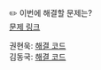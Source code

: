 ✏️ 이번에 해결할 문제는? <br>
[문제 링크](https://www.acmicpc.net/problem/2660)

권현욱: [해결 코드](https://github.com/woogie01/Algorithm-Hub/blob/main/%EB%B0%B1%EC%A4%80/Gold/2660.%E2%80%85%ED%9A%8C%EC%9E%A5%EB%BD%91%EA%B8%B0/%ED%9A%8C%EC%9E%A5%EB%BD%91%EA%B8%B0.java) <br>
김동국: [해결 코드]() <br>
